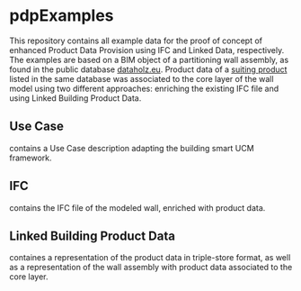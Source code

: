 # pdpExamples
This repository contains all example data for the proof of concept of enhanced Product Data Provision using IFC and Linked Data, respectively. The examples are based on a BIM object of a partitioning wall assembly, as found in the public database [dataholz.eu](https://www.dataholz.eu/bauteile/trennwand/variante/kz/twmxxo02a/nr/01.htm). Product data of a [suiting product](https://www.dataholz.eu/securedl/sdl-eyJ0eXAiOiJKV1QiLCJhbGciOiJIUzI1NiJ9.eyJpYXQiOjE3MTMxODU1NjgsImV4cCI6MTcxMzI3NTU2OCwidXNlciI6MCwiZ3JvdXBzIjpbMCwtMV0sImZpbGUiOiJmaWxlYWRtaW4vZGF0YWhvbHovbWVkaWEvYmF1c3RvZmZlL2V0YS9lbl9ldGFfMjAtMDg2MF9oYnNfYnNwX2VuLnBkZiIsInBhZ2UiOjcyOX0.irVLbJ0dUG5tth-saP6RoSQOIjAGj88ju65f9VD1Zss/en_eta_20-0860_hbs_bsp_en.pdf) listed in the same database was associated to the core layer of the wall model using two different approaches: enriching the existing IFC file and using Linked Building Product Data.

## Use Case
contains a Use Case description adapting the building smart UCM framework.

## IFC
contains the IFC file of the modeled wall, enriched with product data.

## Linked Building Product Data
containes a representation of the product data in triple-store format, as well as a representation of the wall assembly with product data associated to the core layer.
